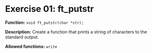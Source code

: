 # Exercise 01: ft_putstr

**Function:** `void ft_putstr(char *str);`

**Description:** Create a function that prints a string of characters to the standard output.

**Allowed functions:** `write`
